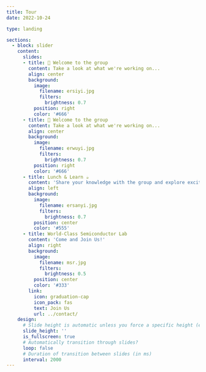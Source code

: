 ```yaml
---
title: Tour
date: 2022-10-24

type: landing

sections:
  - block: slider
    content:
      slides:
      - title: 👋 Welcome to the group
        content: Take a look at what we're working on...
        align: center
        background:
          image:
            filename: ersiyi.jpg
            filters:
              brightness: 0.7
          position: right
          color: '#666'
      - title: 👋 Welcome to the group
        content: Take a look at what we're working on...
        align: center
        background:
          image:
            filename: erwuyi.jpg
            filters:
              brightness: 0.7
          position: right
          color: '#666'
      - title: Lunch & Learn ☕️
        content: 'Share your knowledge with the group and explore exciting new topics together!'
        align: left
        background:
          image:
            filename: ersanyi.jpg
            filters:
              brightness: 0.7
          position: center
          color: '#555'
      - title: World-Class Semiconductor Lab
        content: 'Come and Join Us!'
        align: right
        background:
          image:
            filename: msr.jpg
            filters:
              brightness: 0.5
          position: center
          color: '#333'
        link:
          icon: graduation-cap
          icon_pack: fas
          text: Join Us
          url: ../contact/
    design:
      # Slide height is automatic unless you force a specific height (e.g. '400px')
      slide_height: ''
      is_fullscreen: true
      # Automatically transition through slides?
      loop: false
      # Duration of transition between slides (in ms)
      interval: 2000
---
```

